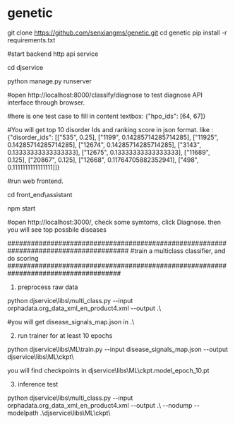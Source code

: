 # genetic

git clone https://github.com/senxiangms/genetic.git
cd genetic
pip install -r requirements.txt

#start backend http api service

cd djservice

python manage.py runserver

#open http://localhost:8000/classify/diagnose to test diagnose API interface through browser. 

#here is one test case to fill in content textbox: {"hpo_ids": [64, 67]}

#You will get top 10 disorder Ids and ranking score in json format.
like :
{"disorder_ids": [["535", 0.25], ["1199", 0.14285714285714285], ["11925", 0.14285714285714285], ["12674", 0.14285714285714285], ["3143", 0.13333333333333333], ["12675", 0.13333333333333333], ["11689", 0.125], ["20867", 0.125], ["12668", 0.11764705882352941], ["498", 0.1111111111111111]]}

#run web frontend.

cd front_end\assistant

npm start

#open http://localhost:3000/, check some symtoms, click Diagnose. then you will see top possbile diseases

#######################################################################################
#train a multiclass classifier, and do scoring
#####################################################################################
1. preprocess raw data

python djservice\libs\multi_class.py --input orphadata.org_data_xml_en_product4.xml --output .\

#you will get disease_signals_map.json in .\

2. run trainer for at least 10 epochs

python djservice\libs\ML\train.py --input disease_signals_map.json --output djservice\libs\ML\ckpt\

you will find checkpoints in djservice\libs\ML\ckpt\.model_epoch_10.pt


3. inference test

python djservice\libs\multi_class.py --input orphadata.org_data_xml_en_product4.xml --output .\ --nodump --modelpath .\djservice\libs\ML\ckpt\
